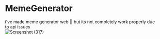 # MemeGenerator
 i've  made meme generator web || but its not  completely work properly due to api issues   
![Screenshot (317)](https://github.com/sagarchaurasia176/MemeGenerator/assets/101509099/1f2b61c2-0f4d-48f0-9295-e28b378f9323)
